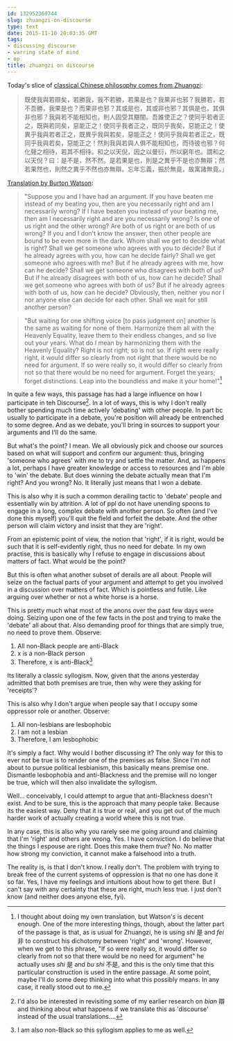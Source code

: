 ```yaml
---
id: 132952369744
slug: zhuangzi-on-discourse
type: text
date: 2015-11-10 20:03:35 GMT
tags:
- discussing discourse
- warring state of mind
- op
title: zhuangzi on discourse
---
```

Today's slice of [classical Chinese philosophy comes from Zhuangzi][1]:

> 既使我與若辯矣，若勝我，我不若勝，若果是也？我果非也邪？我勝若，若不吾勝，我果是也？而果非也邪？其或是也，其或非也邪？其俱是也，其俱非也邪？我與若不能相知也，則人固受其黮闇。吾誰使正之？使同乎若者正之，既與若同矣，惡能正之！使同乎我者正之，既同乎我矣，惡能正之！使異乎我與若者正之，既異乎我與若矣，惡能正之！使同乎我與若者正之，既同乎我與若矣，惡能正之！然則我與若與人俱不能相知也，而待彼也邪？何化聲之相待，若其不相待。和之以天倪，因之以曼衍，所以窮年也。謂和之以天倪？曰：是不是，然不然。是若果是也，則是之異乎不是也亦無辯；然若果然也，則然之異乎不然也亦無辯。忘年忘義，振於無竟，故寓諸無竟。」

[Translation by Burton Watson][2]:

> "Suppose you and I have had an argument. If you have beaten me instead of my beating you, then are you necessarily right and am I necessarily wrong? If I have beaten you instead of your beating me, then am I necessarily right and are you necessarily wrong? Is one of us right and the other wrong? Are both of us right or are both of us wrong? If you and I don't know the answer, then other people are bound to be even more in the dark. Whom shall we get to decide what is right? Shall we get someone who agrees with you to decide? But if he already agrees with you, how can he decide fairly? Shall we get someone who agrees with me? But if he already agrees with me, how can he decide? Shall we get someone who disagrees with both of us? But if he already disagrees with both of us, how can he decide? Shall we get someone who agrees with both of us? But if he already agrees with both of us, how can he decide? Obviously, then, neither you nor I nor anyone else can decide for each other. Shall we wait for still another person?

> "But waiting for one shifting voice [to pass judgment on] another is the same as waiting for none of them. Harmonize them all with the Heavenly Equality, leave them to their endless changes, and so live out your years. What do I mean by harmonizing them with the Heavenly Equality? Right is not right; so is not so. If right were really right, it would differ so clearly from not right that there would be no need for argument. If so were really so, it would differ so clearly from not so that there would be no need for argument. Forget the years; forget distinctions. Leap into the boundless and make it your home!"[^1]

In quite a few ways, this passage has had a large influence on how I participate in teh Discourse[^2]. In a lot of ways, this is why I don't really bother spending much time actively 'debating' with other people. In part bc usually to participate in a debate, you're position will already be entrenched to some degree. And as we debate, you'll bring in sources to support your arguments and I'll do the same.

But what's the point? I mean. We all obviously pick and choose our sources based on what will support and confirm our argument: thus, bringing 'someone who agrees' with me to try and settle the matter. And, as happens a lot, perhaps I have greater knowledge or access to resources and I'm able to 'win' the debate. But does winning the debate actually mean that I'm right? And you wrong? No. It literally just means that I won a debate.

This is also why it is such a common derailing tactic to 'debate' people and essentially win by attrition. A lot of ppl do not have unending spoons to engage in a long, complex debate with another person. So often (and I've done this myself) you'll quit the field and forfeit the debate. And the other person will claim victory and insist that they are 'right'.

From an epistemic point of view, the notion that 'right', if it is right, would be such that it is self-evidently right, thus no need for debate. In my own practise, this is basically why I refuse to engage in discussions about matters of fact. What would be the point?

But this is often what another subset of derails are all about. People will seize on the factual parts of your argument and attempt to get you involved in a discussion over matters of fact. Which is pointless and futile. Like arguing over whether or not a white horse is a horse.

This is pretty much what most of the anons over the past few days were doing. Seizing upon one of the few facts in the post and trying to make the 'debate' all about that. Also demanding proof for things that are simply true, no need to prove them. Observe:

1. All non-Black people are anti-Black
2. x is a non-Black person
3. Therefore, x is anti-Black[^3]

Its literally a classic syllogism. Now, given that the anons yesterday admitted that both premises are true, then why were they asking for 'receipts'?

This is also why I don't argue when people say that I occupy some oppressor role or another. Observe:

1. All non-lesbians are lesbophobic
2. I am not a lesbian
3. Therefore, I am lesbophobic

It's simply a fact. Why would I bother discussing it? The only way for this to ever not be true is to render one of the premises as false. Since I'm not about to pursue political lesbianism, this basically means premise one. Dismantle lesbophobia and anti-Blackness and the premise will no longer be true, which will then also invalidate the syllogism.

Well... conceivably, I could attempt to argue that anti-Blackness doesn't exist. And to be sure, this is the approach that many people take. Because its the easiest way. Deny that it is true or real, and you get out of the much harder work of actually creating a world where this is not true.

In any case, this is also why you rarely see me going around and claiming that I'm 'right' and others are wrong. Yes. I have conviction. I do believe that the things I espouse are right. Does this make them _true_? No. No matter how strong my conviction, it cannot make a falsehood into a truth.

The reality is, is that I don't know. I really don't. The problem with trying to break free of the current systems of oppression is that no one has done it so far. Yes, I have my feelings and intuitions about how to get there. But I can't say with any certainty that these are right, much less true. I just don't know (and neither does anyone else, fyi). 

[^1]: I thought about doing my own translation, but Watson's is decent enough. One of the more interesting things, though, about the latter part of the passage is that, as is usual for Zhuangzi, he is using *shi* 是 and *fei* 非 to construct his dichotomy between 'right' and 'wrong'. However, when we get to this phrase, "If so were really so, it would differ so clearly from not so that there would be no need for argument" he actually uses *shi* 是 and *bu shi* 不是, and this is the only time that this particular construction is used in the entire passage. At some point, maybe I'll do some deep thinking into what this possibly means. In any case, it really stood out to me.

[^2]: I'd also be interested in revisiting some of my earlier research on *bian* 辯 and thinking about what happens if we translate this as 'discourse' instead of the usual translations....

[^3]: I am also non-Black so this syllogism applies to me as well.

[1]: http://syx.pw/1PApwWw
[2]: http://syx.pw/1PApApq